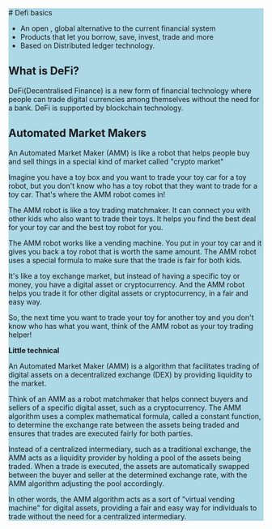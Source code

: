 <div style="background-color:lightblue">
# Defi basics

- An open , global alternative to the current financial system
- Products that let you borrow, save, invest, trade and more
- Based on Distributed ledger technology.


## What is DeFi?

DeFi(Decentralised Finance) is a new form of financial technology where people can trade digital currencies among themselves without the need for a bank. DeFi is supported by blockchain technology. 

## Automated Market Makers
An Automated Market Maker (AMM) is like a robot that helps people buy and sell things in a special kind of market called "crypto market"

Imagine you have a toy box and you want to trade your toy car for a toy robot, but you don't know who has a toy robot that they want to trade for a toy car. That's where the AMM robot comes in!

The AMM robot is like a toy trading matchmaker. It can connect you with other kids who also want to trade their toys. It helps you find the best deal for your toy car and the best toy robot for you.

The AMM robot works like a vending machine. You put in your toy car and it gives you back a toy robot that is worth the same amount. The AMM robot uses a special formula to make sure that the trade is fair for both kids.

It's like a toy exchange market, but instead of having a specific toy or money, you have a digital asset or cryptocurrency. And the AMM robot helps you trade it for other digital assets or cryptocurrency, in a fair and easy way.

So, the next time you want to trade your toy for another toy and you don't know who has what you want, think of the AMM robot as your toy trading helper!

**Little technical**
<br/>

An Automated Market Maker (AMM) is a algorithm that facilitates trading of digital assets on a decentralized exchange (DEX) by providing liquidity to the market.

Think of an AMM as a robot matchmaker that helps connect buyers and sellers of a specific digital asset, such as a cryptocurrency. The AMM algorithm uses a complex mathematical formula, called a constant function, to determine the exchange rate between the assets being traded and ensures that trades are executed fairly for both parties.

Instead of a centralized intermediary, such as a traditional exchange, the AMM acts as a liquidity provider by holding a pool of the assets being traded. When a trade is executed, the assets are automatically swapped between the buyer and seller at the determined exchange rate, with the AMM algorithm adjusting the pool accordingly.

In other words, the AMM algorithm acts as a sort of "virtual vending machine" for digital assets, providing a fair and easy way for individuals to trade without the need for a centralized intermediary.

</div>
